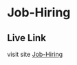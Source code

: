# Job-Hiring

## Live Link

visit site [Job-Hiring](https://64382d35300c831f812b00e4--sensational-arithmetic-0d5c03.netlify.app/)
